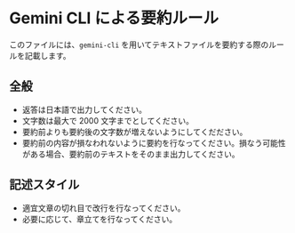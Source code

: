 # Gemini CLI による要約ルール

このファイルには、`gemini-cli` を用いてテキストファイルを要約する際のルールを記載します。

## 全般

- 返答は日本語で出力してください。
- 文字数は最大で 2000 文字までとしてください。
- 要約前よりも要約後の文字数が増えないようにしてくだださい。
- 要約前の内容が損なわれないように要約を行なってください。損なう可能性がある場合、要約前のテキストをそのまま出力してください。

## 記述スタイル

- 適宜文章の切れ目で改行を行なってください。
- 必要に応じて、章立てを行なってください。
